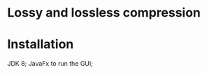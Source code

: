 
Lossy and lossless compression
================
Installation
==============
JDK 8;
JavaFx to run the GUI;
